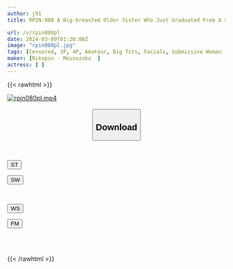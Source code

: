 ```yaml
---
author: j91
title: RPIN-080 A Big-breasted Older Sister Who Just Graduated From A School. She's Crazy, But She's Really Interesting To Talk To, And She Has A Nice Personality. She Cums Right Away, And Her Big Dick Gets Stuck In Her Masochist Pussy, And She Falls Into Orgasm.

url: /v/rpin080pl
date: 2024-03-09T01:20:00Z
image: "rpin080pl.jpg"
tags: [Censored, 3P, 4P, Amateur, Big Tits, Facials, Submissive Woman	]
maker: [Rikopin - Mousozoku  ]
actress: [ ]
---
```



{{< rawhtml >}}

<div class="video" data-videoid="XoXbboymz0TgeZ">
    <a href="javascript:;">
        <img src="/v/rpin080pl/rpin080pl.jpg" width="WIDTH" height="HEIGHT" alt="rpin080pl.mp4" loading="lazy">
    </a>
</div>

<script type="text/javascript" src="https://j91.asia/asset/on-demand-st.js"></script>

<br>
  <link rel="stylesheet" href="https://j91.asia/asset/bs5.css">
  
  <center>
  <button class="btn btn-primary" type="button" data-bs-toggle="collapse" data-bs-target=".multi-collapse" aria-expanded="false" aria-controls="multiCollapseExample1 multiCollapseExample2"><h2>Download</h2></button></center>
</p>
<div class="row">
  <div class="col">
    <div class="collapse multi-collapse" id="multiCollapseExample1">
      <div class="card card-body">
	      	      <br>
<div class="buttons">  
<p><a href="https://streamtape.to/v/XoXbboymz0TgeZ" target="_blank"><button class="btn-hover color-3"><i class="fa fa-download"></i> ST</button></a></p>
<p><a href="https://cdnwish.com/t0co0g0qfhmo" target="_blank"><button class="btn-hover color-2"><i class="fa fa-download"></i> SW</button></a></p></div>
    </div>
  </div>
</div>
  <div class="col">
    <div class="collapse multi-collapse" id="multiCollapseExample2">
      <div class="card card-body">
	      <br>
<div class="buttons">
<p><a href="https://wolfstream.tv/eappxzqeq6xx"><button class="btn-hover color-9"><i class="fa fa-download"></i> WS</button></a></p>
<p><a href="https://filemoon.sx/d/oqc24njbrc6p"><button class="btn-hover color-8"><i class="fa fa-download"></i> FM</button></a></p></div>
<br><br>
      </div>
    </div>
  </div>
</div>

{{< /rawhtml >}}
